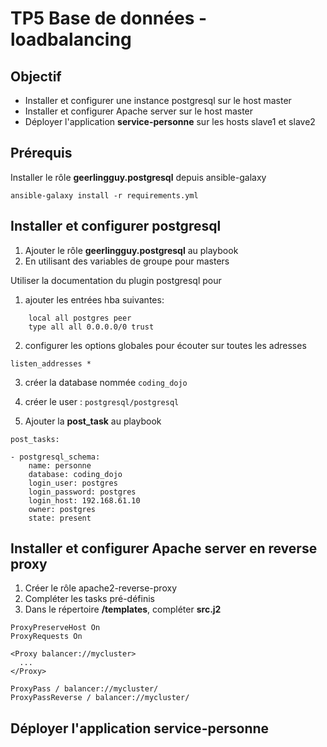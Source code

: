 
# TP5 Base de données - loadbalancing

## Objectif

* Installer et configurer  une instance postgresql sur le host master
* Installer et configurer Apache server sur le host master
* Déployer l'application __service-personne__  sur les hosts slave1 et slave2

## Prérequis
Installer le rôle **geerlingguy.postgresql** depuis ansible-galaxy
```
ansible-galaxy install -r requirements.yml
```

##  Installer et configurer postgresql
1. Ajouter le rôle **geerlingguy.postgresql** au playbook
2. En utilisant des variables de groupe pour masters

Utiliser la documentation du plugin postgresql pour 

1. ajouter les entrées hba suivantes:


```
    local all postgres peer
    type all all 0.0.0.0/0 trust
```

2. configurer les options globales pour écouter sur toutes les adresses

```
listen_addresses *
```

3. créer la database nommée `coding_dojo`

4. créer le user : `postgresql/postgresql`

5. Ajouter la **post_task** au playbook

```
post_tasks:

- postgresql_schema:
    name: personne
    database: coding_dojo
    login_user: postgres
    login_password: postgres
    login_host: 192.168.61.10
    owner: postgres
    state: present
```

## Installer et configurer Apache server en reverse proxy

1. Créer le rôle apache2-reverse-proxy
2. Compléter les tasks pré-définis
3. Dans le répertoire  **/templates**, compléter **src.j2**

```
ProxyPreserveHost On
ProxyRequests On

<Proxy balancer://mycluster>
  ...
</Proxy>

ProxyPass / balancer://mycluster/
ProxyPassReverse / balancer://mycluster/
```

## Déployer l'application __service-personne__
